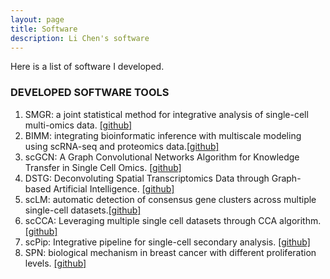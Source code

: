 ```yaml
---
layout: page
title: Software
description: Li Chen's software
---
```



Here is a list of software I developed. 
### DEVELOPED SOFTWARE TOOLS
1. SMGR: a joint statistical method for integrative analysis of single-cell multi-omics data. [[github]](https://github.com/QSong-github/SMGR) <br/>
2. BIMM: integrating bioinformatic inference with multiscale modeling using scRNA-seq and proteomics data.[[github]]( https://github.com/chenm19/BIMM) 
3. scGCN: A Graph Convolutional Networks Algorithm for Knowledge Transfer in Single Cell Omics. [[github]](https://github.com/QSong-github/scGCN) 
4. DSTG: Deconvoluting Spatial Transcriptomics Data through Graph-based Artificial Intelligence. [[github]](https://github.com/Su-informatics-lab/DSTG) 
5. scLM: automatic detection of consensus gene clusters across multiple single-cell datasets.[[github]](https://github.com/QSong-github/scLM) 
6. scCCA: Leveraging multiple single cell datasets through CCA algorithm. [[github]](https://github.com/QSong-github/scCCA)  
7. scPip: Integrative pipeline for single-cell secondary analysis. [[github]](https://github.com/QSong-github/scPip) 
8. SPN: biological mechanism in breast cancer with different proliferation levels. [[github]](https://github.com/QSong-github/SPN) 


